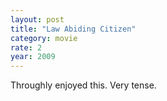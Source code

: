 ```yaml
---
layout: post
title: "Law Abiding Citizen"
category: movie
rate: 2
year: 2009
---
```


Throughly enjoyed this. Very tense.
